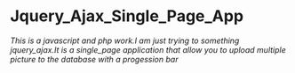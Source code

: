 # Jquery_Ajax_Single_Page_App
*This is a javascript and php work.I am just trying to something jquery_ajax.It is a single_page application that allow you to upload multiple picture to the database with a progession bar*